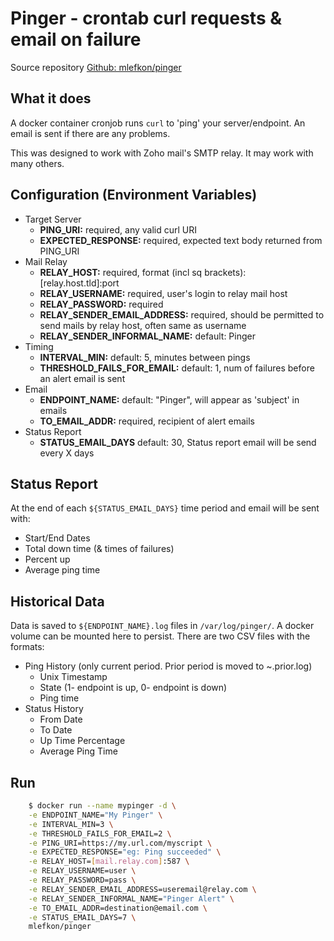 # Pinger - crontab curl requests & email on failure

Source repository [Github: mlefkon/pinger](https://github.com/mlefkon/pinger)

## What it does

A docker container cronjob runs `curl` to 'ping' your server/endpoint. An email is sent if there are any problems.

This was designed to work with Zoho mail's SMTP relay.  It may work with many others.

## Configuration (Environment Variables)
- Target Server
  - **PING_URI:**                     required, any valid curl URI
  - **EXPECTED_RESPONSE:**            required, expected text body returned from PING_URI
- Mail Relay
  - **RELAY_HOST:**                   required, format (incl sq brackets): [relay.host.tld]:port
  - **RELAY_USERNAME:**               required, user's login to relay mail host
  - **RELAY_PASSWORD:**               required
  - **RELAY_SENDER_EMAIL_ADDRESS:**   required, should be permitted to send mails by relay host, often same as username
  - **RELAY_SENDER_INFORMAL_NAME:**   default: Pinger
- Timing
  - **INTERVAL_MIN:**                 default: 5, minutes between pings
  - **THRESHOLD_FAILS_FOR_EMAIL:**    default: 1, num of failures before an alert email is sent
- Email
  - **ENDPOINT_NAME:**                default: "Pinger", will appear as 'subject' in emails
  - **TO_EMAIL_ADDR:**                required, recipient of alert emails
- Status Report 
  - **STATUS_EMAIL_DAYS**             default: 30, Status report email will be send every X days
	
## Status Report
At the end of each `${STATUS_EMAIL_DAYS}` time period and email will be sent with:
- Start/End Dates
- Total down time (& times of failures)
- Percent up  
- Average ping time

## Historical Data

Data is saved to `${ENDPOINT_NAME}.log` files in `/var/log/pinger/`. A docker volume can be mounted here to persist. There are two CSV files with the formats:
- Ping History (only current period. Prior period is moved to ~.prior.log)
	- Unix Timestamp
	- State (1- endpoint is up, 0- endpoint is down)
	- Ping time
- Status History
	- From Date
	- To Date
	- Up Time Percentage
	- Average Ping Time

## Run
```bash
    $ docker run --name mypinger -d \
    -e ENDPOINT_NAME="My Pinger" \
    -e INTERVAL_MIN=3 \
    -e THRESHOLD_FAILS_FOR_EMAIL=2 \
    -e PING_URI=https://my.url.com/myscript \
    -e EXPECTED_RESPONSE="eg: Ping succeeded" \
    -e RELAY_HOST=[mail.relay.com]:587 \
    -e RELAY_USERNAME=user \
    -e RELAY_PASSWORD=pass \
    -e RELAY_SENDER_EMAIL_ADDRESS=useremail@relay.com \
    -e RELAY_SENDER_INFORMAL_NAME="Pinger Alert" \
    -e TO_EMAIL_ADDR=destination@email.com \
    -e STATUS_EMAIL_DAYS=7 \
    mlefkon/pinger 
```

